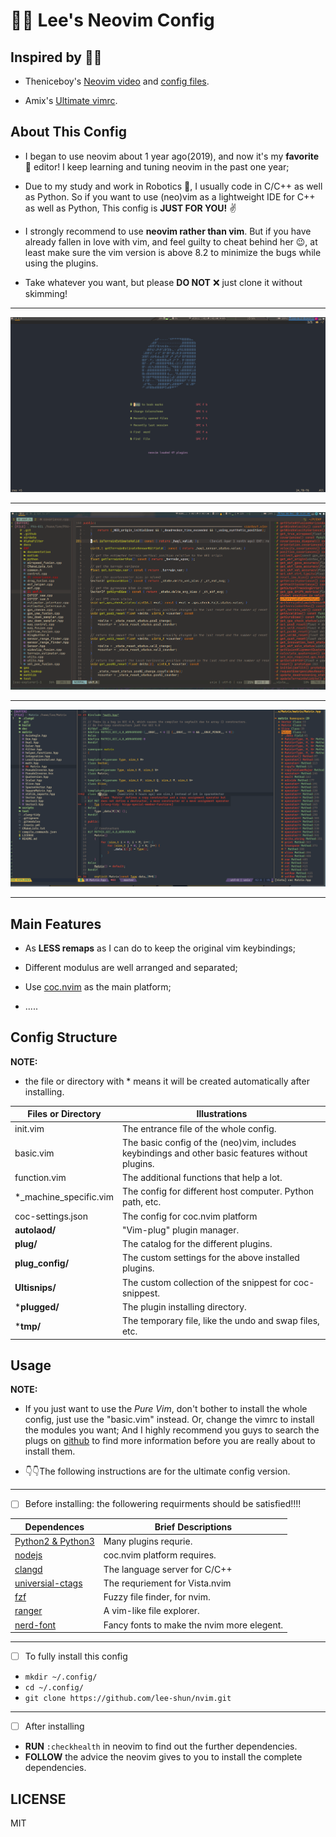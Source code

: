 # 🚀🚀 Lee's Neovim Config

## Inspired by 🌟🌟

* Theniceboy's [Neovim video](https://space.bilibili.com/13081489?from=search&seid=9375318644841322836) and [config files](https://github.com/theniceboy/nvim).

* Amix's  [ Ultimate vimrc](https://github.com/amix/vimrc).

## About This Config

* I began to use neovim about 1 year ago(2019), and now it's my **favorite** 🥰 editor! I keep
learning and tuning neovim in the past one year; </br>

* Due to my study and work in Robotics 🤖, I usually code in C/C++ as well as Python. So if you 
  want to use (neo)vim as a lightweight IDE for C++ as well as Python, This config is **JUST FOR YOU!** ✌️

* I strongly recommend to use **neovim rather than vim**. But if you have already fallen in love with vim,
and feel guilty to cheat behind her 😉, at least make sure the vim version is above 8.2 to minimize the bugs while using the plugins.

* Take whatever you want, but please **DO NOT** ❌ just clone it without skimming!</br>

---

![screenshot1](./screenshot1.png)

---

![screenshot2](./screenshot2.png)

---
![screenshot](./screenshot.png)

---

## Main Features

* As **LESS remaps** as I can do to keep the original vim keybindings;

* Different modulus are well arranged and separated;

* Use [coc.nvim](https://github.com/neoclide/coc.nvim) as the main platform;

* .....

## Config Structure

**NOTE:**

* the file or directory with * means it will be created automatically after installing.

| Files or Directory     | Illustrations                                                                                     |
|------------------------|--------------------------------------------------------------------------------------------------|
| init.vim               | The entrance file of the whole config.                                                           |
| basic.vim              | The basic config of the (neo)vim, includes keybindings and other basic features without plugins. |
| function.vim           | The additional functions that help a lot.                                                        |
| *_machine_specific.vim | The config for different host computer. Python path, etc.                                        |
| coc-settings.json      | The config for coc.nvim platform                                                                 |
| **autolaod/**          | "Vim-plug" plugin manager.                                                                       |
| **plug/**              | The catalog for the different plugins.                                                           |
| **plug_config/**       | The custom settings for the above installed plugins.                                             |
| **Ultisnips/**         | The custom collection of the snippest for coc-snippest.                                          |
| ***plugged/**          | The plugin installing directory.                                                                 |
| ***tmp/**              | The temporary file, like the undo and swap files, etc.                                           |

## Usage

**NOTE:** 
* If you just want to use the *Pure Vim*, don't bother to install the whole config, just use the "basic.vim" instead. Or,
change the vimrc to install the modules you want; And I highly recommend you guys to search the plugs on [github](https://github.com)
to find more information before you are really about to install them.

* 👇👇The following instructions are for the ultimate config version. 

---
- [ ] Before installing: the followering requirments should be satisfied!!!!

| Dependences                                                   | Brief Descriptions                         |
|---------------------------------------------------------------|--------------------------------------------|
| [ Python2 & Python3 ](https://www.python.org/)                | Many plugins requrie.                      |
| [ nodejs          ](https://nodejs.org/en/)                   | coc.nvim platform requires.                |
| [ clangd          ](http://clangd.llvm.org/installation.html) | The language server for C/C++              |
| [ universial-ctags](https://github.com/universal-ctags/ctags) | The requriement for Vista.nvim             |
| [ fzf             ](https://github.com/junegunn/fzf)          | Fuzzy file finder, for nvim.               |
| [ ranger          ](https://github.com/ranger/ranger)         | A vim-like file explorer.                  |
| [ nerd-font       ](https://github.com/ryanoasis/nerd-fonts)  | Fancy fonts to make the nvim more elegent. |

---
- [ ] To fully install this config

* `mkdir ~/.config/`
* `cd ~/.config/`
* `git clone https://github.com/lee-shun/nvim.git`

---

- [ ]   After installing

* **RUN** `:checkhealth` in neovim to find out the further dependencies.
* **FOLLOW** the advice the neovim gives to you to install the complete dependencies.

## LICENSE

MIT

